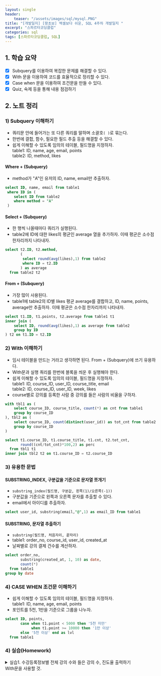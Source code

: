 ```yaml
---
layout: single
header:
    teaser: "/assets/images/sql/mysql.PNG"
title: "[개발일지] [왕초보] 엑셀보다 쉬운, SQL 4주차 개발일지 "
excerpt: "스파르타코딩클럽"
categories: sql
tags: [스파르타코딩클럽, SQL]
---
```


## 1. 학습 요약
- [x] Subquery를 이용하여 복잡한 문제를 해결할 수 있다. 
- [x] With 문을 이용하여 코드를 효율적으로 정리할 수 있다.
- [x] Case when 문을 이용하여 조건문을 만들 수 있다.
- [x] Quiz, 숙제 등을 통해 내용 점검하기

## 2. 노트 정리 
### 1) Subquery 이해하기
* 쿼리문 안에 들어가는 또 다른 쿼리를 말하며 소괄호`( )`로 묶는다.
* 한번에 결합, 함수, 필요한 필드 추출 등을 해결할 수 있다.
* 쉽게 이해할 수 있도록 임의의 테이블, 필드명을 지정하자. <br>
table1: ID, name, age, email, points <br>
table2: ID, method, likes

#### Where + (Subquery)
* method가 "A"인 유저의 ID, name, email만 추출하자.

```sql
select ID, name, email from table1 
 where ID in (
    select ID from table2
    where method = "A"
 )
```

#### Select + (Subquery)
* 한 행씩 나올때마다 쿼리가 실행된다.    
* table2에 ID에 대한 likes의 평균인 average 열을 추가하자. 이때 평균은 소수점 한자리까지 나타내자.

```sql
select t2.ID, t2.method, 
       (
        select round(avg(likes),1) from table2
        where ID = t2.ID 
       ) as average
  from table2 t2
```

#### From + (Subquery)
* 가장 많이 사용된다. 
* table1에 table2의 ID별 likes 평균 average를 결합하고, ID, name, points, average만 추출하자. 이때 평균은 소수점 한자리까지 나타내자.

```sql
select t1.ID, t1.points, t2.average from table1 t1
inner join (
    select ID, round(avg(likes),1) as average from table2
    group by ID
) t2 on t1.ID = t2.ID
```

### 2) With 이해하기 
* 임시 테이블을 만드는 거라고 생각하면 된다. From + (Subquery)에 쓰기 유용하다. 
* With문과 실행 쿼리를 한번에 블록을 씌운 후 실행해야 한다. 
* 쉽게 이해할 수 있도록 임의의 테이블, 필드명을 지정하자. <br>
table1: ID, course_ID, user_ID, course_title, email <br>
table2: ID, course_ID, user_ID, week, likes
* course별로 강의를 등록한 사람 중 강의를 들은 사람의 비율을 구하자. 

```sql
with tbl1 as (
    select course_ID, course_title, count(*) as cnt from table1
    group by course_ID
), tbl2 as (
    select course_ID, count(distinct(user_id)) as tot_cnt from table2
    group by course_ID
)

select t1.course_ID, t1.course_title, t1.cnt, t2.tot_cnt, 
       round((cnt/tot_cnt)*100,2) as perc
  from tbl1 t1
inner join tbl2 t2 on t1.course_ID = t2.course_ID
```

### 3) 유용한 문법 
#### SUBSTRING_INDEX, 구분값을 기준으로 문자열 쪼개기
* `substring_index(필드명, 구분값, 왼쪽(1)/오른쪽(-1))`
* 구분값을 기준으로 왼쪽과 오른쪽 문자를 추출할 수 있다. 
* email에서 아이디를 추출하자.
```sql
select user_id, substring(email,"@",1) as email_ID from table1
```

#### SUBSTRING, 문자열 추출하기
* `substring(필드명, 처음자리, 끝자리)`
* table1: order_no, course_id, user_id, created_at
* 날짜별로 강의 결제 건수를 계산하자. 
```sql
select order_no, 
       substring(created_at, 1, 10) as date,
       count(*)
  from table1 
group by date
```

### 4) CASE WHEN 조건문 이해하기 
* 쉽게 이해할 수 있도록 임의의 테이블, 필드명을 지정하자. <br>
table1: ID, name, age, email, points <br>
* 포인트를 5천, 1만을 기준으로 그룹을 나누자. 

```sql
select ID, points, 
       case when t1.point < 5000 then '5천 미만'
            when t1.point >= 10000 then '1만 이상'
       else '5천 이상' end as lvl
  from table1
```


### 4) 실습(Homework)

<details>
<summary>
실습1. 수강등록정보별 전체 강의 수와 들은 강의 수, 진도율 출력하기 <br>
With문을 사용할 것.

</summary>
<div markdown="1">
```sql
with table1 as ( 
	select enrolled_id, count(*) as tot_cnt from enrolleds_detail 
	group by enrolled_id
), table2 as (
	select enrolled_id, count(*) as done_cnt from enrolleds_detail 
	where done = 1
	group by enrolled_id
)

select t1.enrolled_id, 
       t2.done_cnt, 
       t1.tot_cnt ,
       round((t2.done_cnt / t1.tot_cnt * 100),2) as progress
  from table1 t1 
 inner join table2 t2 on t1.enrolled_id = t2.enrolled_id
```
</div>
</details>

## 3. 느낀점
* 계속 따라하다보니 기계적으로 하고 있다는 느낌이 들었다. <br>
왜 이러한 결과를 내는게 궁금했을까?에 대해 고민하면서 어떤 인사이트를 얻어야할까에 대해서도 많이 고민해야겠다는 생각이 들었다. 
* 쿼리가 복잡해지면서 별칭을 어디에 붙이고 어떻게 써야하는지 헷갈릴 때가 많았다. 이 부분을 주의해야겠다. 
* 4주까지 배워본 결과 생각보다 엄청 어렵지는 않았던 것 같다. 좀 더 자신감을 가지고 이제는 혼자서 생각하고 쿼리를 짤 수 있도록 연습해야겠다. 너무 좋은 수업이었다.  